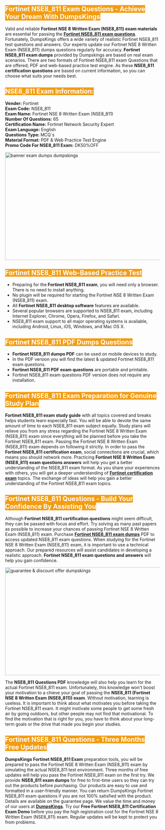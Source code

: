 <h2><span style="color:#ffffff"><strong><span style="background-color:#f39c12">Fortinet NSE8_811 Exam Questions - Achieve Your Dream With DumpsKings</span></strong></span></h2> <p>Valid and reliable <strong>Fortinet NSE 8 Written Exam (NSE8_811) exam materials</strong> are essential for passing the <u><strong><a href="https://www.dumpskings.com/fortinet/nse8_811/dumps-questions">Fortinet NSE8_811 exam questions</a></strong></u>. Fortunately, DumpsKings offers a wide variety of realistic Fortinet NSE8_811 test questions and answers. Our experts update our Fortinet NSE 8 Written Exam (NSE8_811) dumps questions regularly for accuracy.<strong> Fortinet NSE8_811 exam dumps</strong> provided by Dumpskings are based on real exam scenarios. There are two formats of Fortinet NSE8_811 exam Questions that are offered; PDF and web-based practice test engine. As these <strong>NSE8_811 certification questions</strong> are based on current information, so you can choose what suits your needs best.</p> <h2><span style="color:#ffffff"><strong><span style="background-color:#f39c12">NSE8_811 Exam Information:</span></strong></span></h2> <p><strong>Vender:</strong> Fortinet<br /> <strong>Exam Code:</strong> NSE8_811<br /> <strong>Exam Name: </strong>Fortinet NSE 8 Written Exam (NSE8_811)<br /> <strong>Number Of Questions:</strong> 65<br /> <strong>Certification Name:</strong> Fortinet Network Security Expert<br /> <strong>Exam Language:</strong> English<br /> <strong>Questions Type: </strong>MCQ`s<br /> <strong>Material Format:</strong> PDF & Web Practice Test Engine<br /> <strong>Promo Code For NSE8_811 Exam:</strong> DK50%OFF</p> <p><a href="https://www.dumpskings.com/fortinet/nse8_811/dumps-questions" rel="no-follow"><img height="350px" width="750px"  alt="banner exam dumps dumpskings" src="https://www.certcollections.com/uploads/content/featuresdumpskings.jpg" /></a></p> <h2><span style="color:#ffffff"><strong><span style="background-color:#f39c12">Fortinet NSE8_811 Web-Based Practice Test</span></strong></span></h2> <ul> <li>Preparing for the<strong> Fortinet NSE8_811 exam</strong>, you will need only a browser. There is no need to install anything.</li> <li>No plugin will be required for starting the Fortinet NSE 8 Written Exam (NSE8_811) exam.</li> <li>All <strong>Fortinet NSE8_811 desktop software</strong> features are available.</li> <li>Several popular browsers are supported to NSE8_811 exam, including Internet Explorer, Chrome, Opera, Firefox, and Safari.</li> <li>NSE8_811 exam support to all major operating systems is available, including Android, Linux, iOS, Windows, and Mac OS X.</li> </ul> <h2><span style="color:#ffffff"><strong><span style="background-color:#f39c12">Fortinet NSE8_811 PDF Dumps Questions</span></strong></span></h2> <ul> <li><strong>Fortinet NSE8_811 dumps PDF</strong> can be used on mobile devices to study.</li> <li>In the PDF version you will find the latest & updated Fortinet NSE8_811 exam questions.</li> <li><strong>Fortinet NSE8_811 PDF exam questions</strong> are portable and printable.</li> <li>Fortinet NSE8_811 exam questions PDF version does not require any installation.</li> </ul> <h2><span style="color:#ffffff"><strong><span style="background-color:#f39c12">Fortinet NSE8_811 Exam Preparation for Genuine Study Plan</span></strong></span></h2> <p><strong>Fortinet NSE8_811 exam study guide</strong> with all topics covered and breaks helps students learn especially fast. You will be able to devote the same amount of time to each NSE8_811 exam subject equally. Study plans will relieve you from any stress regarding the Fortinet NSE 8 Written Exam (NSE8_811) exam since everything will be planned before you take the Fortinet NSE8_811 exam. Passing the Fortinet NSE 8 Written Exam (NSE8_811) exam depends on following it strictly. In order to pass the <strong>Fortinet NSE8_811 certification exam</strong>, social connections are crucial, which means you should network more. Practicing <strong>Fortinet NSE 8 Written Exam (NSE8_811) exam questions answers</strong> will help you get a better understanding of the NSE8_811 exam format. As you share your experiences with others, you will get a deeper understanding of <u><strong><a href="https://www.dumpskings.com/fortinet/questions">Fortinet certification exam</a></strong></u> topics. The exchange of ideas will help you gain a better understanding of the Fortinet NSE8_811 exam topics.</p> <h2><span style="color:#ffffff"><strong><span style="background-color:#f39c12">Fortinet NSE8_811 Questions - Build Your Confidence By Assisting You</span></strong></span></h2> <p>Although<strong> Fortinet NSE8_811 certification questions</strong> might seem difficult, they can be passed with focus and effort. Try solving as many past papers as possible to increase your chances of passing Fortinet NSE 8 Written Exam (NSE8_811) exam. Purchase <strong><a href="https://www.dumpskings.com/fortinet/nse8_811/dumps-questions">Fortinet NSE8_811 exam dumps</a></strong> PDF to access updated NSE8_811 exam questions. When studying for the Fortinet NSE 8 Written Exam (NSE8_811) exam, it is important to use a technical approach. Our prepared resources will assist candidates in developing a realistic approach. <strong>Fortinet NSE8_811 exam questions and answers</strong> will help you gain confidence.</p> <p><a href="https://www.dumpskings.com/fortinet/nse8_811/dumps-questions" rel="no-follow"><img height="350px" width="750px"  alt="guarantee & discount offer dumpskings" src="https://www.certcollections.com/uploads/content/discountdumpskings.jpg" /></a></p> <p>The <strong>NSE8_811 Questions PDF</strong> knowledge will also help you learn for the actual Fortinet NSE8_811 exam. Unfortunately, this knowledge won't boost your motivation to a chieve your goal of passing the <strong>NSE8_811 (Fortinet NSE 8 Written Exam (NSE8_811)) exam</strong>. Without motivation, learning is useless. It is important to think about what motivates you before taking the Fortinet NSE8_811 exam. It might motivate some people to get some fresh air by going outdoors, but other people may not find that motivational. To find the motivation that is right for you, you have to think about your long-term goals or the drive that made you begin your studies.</p> <h2><span style="color:#ffffff"><strong><span style="background-color:#f39c12">Fortinet NSE8_811 Questions - Three Months Free Updates</span></strong></span></h2> <p><strong>DumpsKings Fortinet NSE8_811 Exam</strong> preparation tools, you will be prepared to pass the Fortinet NSE 8 Written Exam (NSE8_811) exam by simulating the actual NSE8_811 test environment. Three months of free updates will help you pass the Fortinet NSE8_811 exam on the first try. We provide <strong>NSE8_811 exam dumps</strong> for free to first-time users so they can try out the products before purchasing. Our products are easy to use and formatted in a user-friendly manner. You can return DumpsKings Fortinet NSE8_811 exam questions if you are not 100% satisfied with the product. Details are available on the guarantee page. We value the time and money of our users at <u><strong><a href="https://www.dumpskings.com/">DumpsKings</a></strong></u>. Try our <strong>Free Fortinet NSE8_811 Certification Exam Demo</strong> before you pay the high registration cost for the Fortinet NSE 8 Written Exam (NSE8_811) exam. Regular updates will be kept to protect you from problems.</p>

